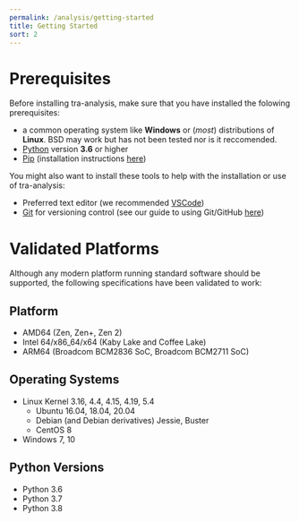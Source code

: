 ```yaml
---
permalink: /analysis/getting-started
title: Getting Started
sort: 2
---
```


# Prerequisites
Before installing tra-analysis, make sure that you have installed the folowing prerequisites:
- a common operating system like **Windows** or (*most*) distributions of **Linux**. BSD may work but has not been tested nor is it reccomended.
- [Python](https://www.python.org/) version **3.6** or higher
- [Pip](https://pip.pypa.io/en/stable/) (installation instructions [here](https://pip.pypa.io/en/stable/installing/))

You might also want to install these tools to help with the installation or use of tra-analysis:
- Preferred text editor (we recommended [VSCode](https://code.visualstudio.com/))
- [Git](https://git-scm.com/) for versioning control (see our guide to using Git/GitHub [here](https://titanscouting.github.io/general/git-github))

# Validated Platforms
Although any modern platform running standard software should be supported, the following specifications have been validated to work:

## Platform
- AMD64 (Zen, Zen+, Zen 2)
- Intel 64/x86_64/x64 (Kaby Lake and Coffee Lake)
- ARM64 (Broadcom BCM2836 SoC, Broadcom BCM2711 SoC)

## Operating Systems
- Linux Kernel 3.16, 4.4, 4.15, 4.19, 5.4
    - Ubuntu 16.04, 18.04, 20.04
    - Debian (and Debian derivatives) Jessie, Buster
    - CentOS 8
- Windows 7, 10

## Python Versions
- Python 3.6 
- Python 3.7
- Python 3.8